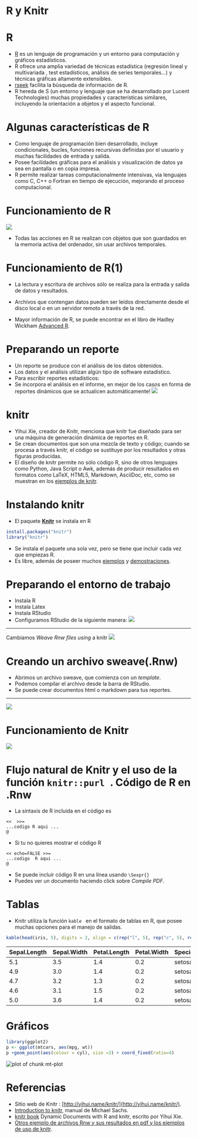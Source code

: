 R y Knitr
========================================================


 R
========================================================

- [R](http://cran.r-project.org/) es un lenguaje de programación  y un  entorno para computación  y gráficos estadísticos.
- R ofrece una amplia variedad de técnicas estadística (regresión lineal y multivariada , test estadísticos, análisis de series temporales...) y técnicas gráficas altamente extensibles.
- [rseek](http://www.rseek.org/) facilita la búsqueda de información de R.
- R hereda de S  (un entorno y lenguaje que se ha desarrollado por Lucent Technologies) muchas propiedades y características similares, incluyendo la   orientación a objetos y el aspecto funcional.

Algunas características de  R
========================================================

- Como lenguaje de programación bien desarrollado,  incluye condicionales, bucles, funciones recursivas definidas por el usuario y muchas facilidades de entrada y salida.
- Posee facilidades gráficas para el análisis y visualización de datos ya sea en pantalla o en copia impresa.
- R permite realizar  tareas computacionalmente intensivas, via lenguajes como C, C++ o Fortran en tiempo de ejecución, mejorando el proceso computacional.

 Funcionamiento de R
========================================================
![](f1.png)

- Todas las acciones en R se realizan con objetos que son guardados en la memoria activa del ordenador, sin usar archivos temporales.


Funcionamiento de R(1)
========================================================

- La lectura y escritura de archivos sólo se realiza para la entrada y salida de datos y resultados.

- Archivos que contengan datos pueden ser leídos directamente desde el disco local o en un servidor remoto a través de la red.

- Mayor información de R, se puede encontrar en el libro de Hadley Wickham [Advanced R](http://adv-r.had.co.nz/).


Preparando un reporte
========================================================

- Un reporte se produce con el análisis de los datos obtenidos. 
- Los datos y el análisis utilizan algún tipo de software estadístico.
- Para escribir reportes estadísticos:
 - Se incorpora el análisis en el informe, en mejor de los casos en forma de reportes dinámicos que se actualicen automáticamente!
![](f6.png)


 knitr
========================================================

- Yihui Xie, creador de Knitr, menciona que knitr  fue diseñado para ser una máquina de generación dinámica de reportes en R. 
- Se crean documentos que son una mezcla de texto y código; cuando se procesa a través knitr, el código se sustituye por los resultados y otras figuras producidas. 
- El diseño de knitr permite no sólo código R, sino de otros lenguajes como Python, Java Script o Awk, además de producir resultados en formatos como LaTeX, HTML5, Markdown, AsciiDoc, etc, como se muestran en los [ejemplos de knitr](https://github.com/yihui/knitr-examples).


Instalando knitr
========================================================
- El paquete [**Knitr**](http://yihui.name/knitr/) se instala en R


```r
install.packages("knitr")
library("knitr")
```

- Se instala el paquete una sola vez, pero se tiene que incluir  cada vez que empiezas R.
- Es libre, además de poseer muchos [ejemplos](https://github.com/yihui/knitr-examples) y [demostraciones](http://yihui.name/knitr/demos/).

Preparando el entorno de trabajo
========================================================
- Instala  R
- Instala Latex
- Instala RStudio
- Configuramos RStudio de la siguiente manera:
![](f3.png)

***

Cambiamos *Weave Rnw files using* a knitr
![](f4.png)

Creando un archivo sweave(.Rnw)
========================================================
- Abrimos un archivo sweave, que comienza con un *template*.
- Podemos compilar el archivo desde la barra de RStudio.
- Se puede crear documentos html o markdown para tus reportes.

***
![](f2.png)

Funcionamiento de Knitr
========================================================
![](f5.png)


Flujo natural de Knitr y el uso de la función `knitr::purl `.
Código de R en .Rnw
========================================================
- La sintaxis de R incluida en el código es 

<pre><code>&lt&lt;  &gt&gt;=
...codigo R aqui ...
@
</code></pre>
- Si tu no quieres  mostrar el código R
<pre><code>&lt;&lt; echo=FALSE &gt;&gt;=
...codigo  R aqui ...
@
</code></pre>
- Se puede incluir código R en una línea usando `\Sexpr{}`
- Puedes ver un documento haciendo click sobre *Compile PDF*.

Tablas 
========================================================

- Knitr utiliza la función `kable ` en el formato de tablas en R, que posee muchas opciones para el manejo de salidas.




```r
kable(head(iris, 5), digits = 2, align = c(rep("l", 5), rep("c", 5), rep("r", 5)))
```



|Sepal.Length |Sepal.Width |Petal.Length |Petal.Width |Species |
|:------------|:-----------|:------------|:-----------|:-------|
|5.1          |3.5         |1.4          |0.2         |setosa  |
|4.9          |3.0         |1.4          |0.2         |setosa  |
|4.7          |3.2         |1.3          |0.2         |setosa  |
|4.6          |3.1         |1.5          |0.2         |setosa  |
|5.0          |3.6         |1.4          |0.2         |setosa  |


Gráficos 
========================================================

```r
library(ggplot2)
p <- ggplot(mtcars, aes(mpg, wt))
p +geom_point(aes(colour = cyl), size =3) + coord_fixed(ratio=4)
```

![plot of chunk mt-plot](Knitr-figure/mt-plot-1.png)

Referencias
========================================================

-  Sitio web de Knitr : [http://yihui.name/knitr/](http://yihui.name/knitr/).
- [Introduction to knitr](https://sachsmc.github.io/knit-git-markr-guide/knitr/knit.html), manual de Michael Sachs.
- [knitr book](http://www.amazon.com/dp/1482203537/ref=cm_sw_su_dp) Dynamic Documents with R and knitr, escrito por Yihui Xie. 
- [Otros ejemplo de archivos Rnw y sus resultados en  pdf ](http://www3.amherst.edu/~nhorton/sleuth/)  [y los ejemplos de uso de knitr](http://yihui.name/knitr/demo/showcase/).
